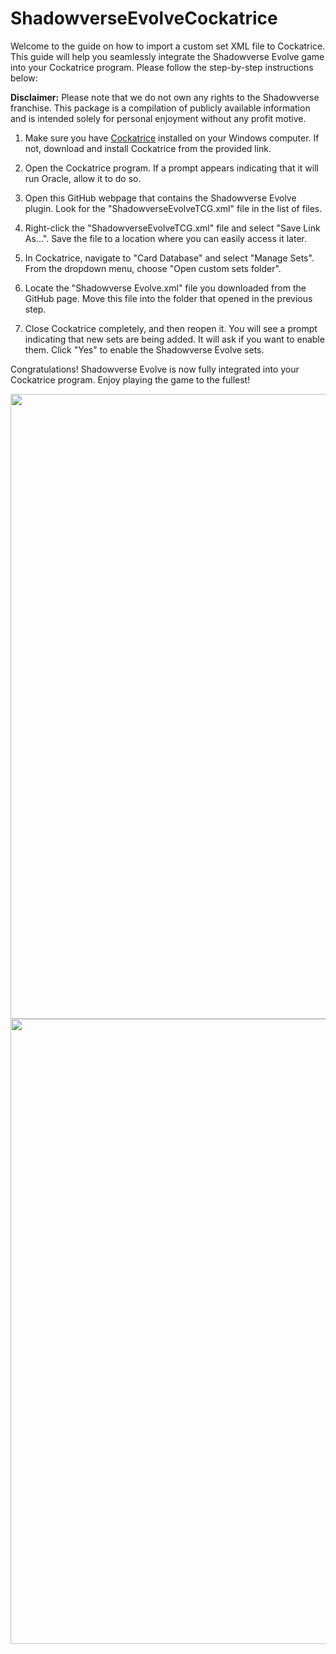 # ShadowverseEvolveCockatrice

Welcome to the guide on how to import a custom set XML file to Cockatrice. This guide will help you seamlessly integrate the Shadowverse Evolve game into your Cockatrice program. Please follow the step-by-step instructions below:

**Disclaimer:** Please note that we do not own any rights to the Shadowverse franchise. This package is a compilation of publicly available information and is intended solely for personal enjoyment without any profit motive.

1. Make sure you have [Cockatrice](https://cockatrice.github.io/) installed on your Windows computer. If not, download and install Cockatrice from the provided link.

2. Open the Cockatrice program. If a prompt appears indicating that it will run Oracle, allow it to do so.

3. Open this GitHub webpage that contains the Shadowverse Evolve plugin. Look for the "ShadowverseEvolveTCG.xml" file in the list of files.

4. Right-click the "ShadowverseEvolveTCG.xml" file and select "Save Link As...". Save the file to a location where you can easily access it later.

5. In Cockatrice, navigate to "Card Database" and select "Manage Sets". From the dropdown menu, choose "Open custom sets folder".

6. Locate the "Shadowverse Evolve.xml" file you downloaded from the GitHub page. Move this file into the folder that opened in the previous step.

7. Close Cockatrice completely, and then reopen it. You will see a prompt indicating that new sets are being added. It will ask if you want to enable them. Click "Yes" to enable the Shadowverse Evolve sets.

Congratulations! Shadowverse Evolve is now fully integrated into your Cockatrice program. Enjoy playing the game to the fullest!

<img src = "https://cdn.discordapp.com/attachments/480908885956362242/1126354128101199913/mid_game.png" width="1000">

<img src = "https://cdn.discordapp.com/attachments/480908885956362242/1126353629889171476/late_game.png" width="1000">